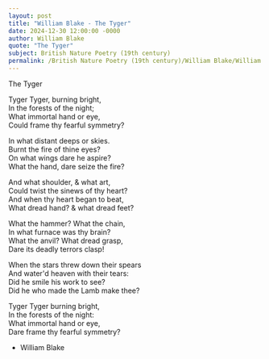 ```yaml
---
layout: post
title: "William Blake - The Tyger"
date: 2024-12-30 12:00:00 -0000
author: William Blake
quote: "The Tyger"
subject: British Nature Poetry (19th century)
permalink: /British Nature Poetry (19th century)/William Blake/William Blake - The Tyger
---
```


The Tyger

Tyger Tyger, burning bright,  
In the forests of the night;  
What immortal hand or eye,  
Could frame thy fearful symmetry?  

In what distant deeps or skies.  
Burnt the fire of thine eyes?  
On what wings dare he aspire?  
What the hand, dare seize the fire?  

And what shoulder, & what art,  
Could twist the sinews of thy heart?  
And when thy heart began to beat,  
What dread hand? & what dread feet?  

What the hammer? What the chain,  
In what furnace was thy brain?  
What the anvil? What dread grasp,  
Dare its deadly terrors clasp!  

When the stars threw down their spears  
And water'd heaven with their tears:  
Did he smile his work to see?  
Did he who made the Lamb make thee?  

Tyger Tyger burning bright,  
In the forests of the night:  
What immortal hand or eye,  
Dare frame thy fearful symmetry?

- William Blake
